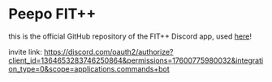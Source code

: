 # Peepo FIT++
this is the official GitHub repository of the FIT++ Discord app, used [here](https://discord.gg/2Bh93cXGJ3)!

invite link: https://discord.com/oauth2/authorize?client_id=1364653283746250864&permissions=17600775980032&integration_type=0&scope=applications.commands+bot